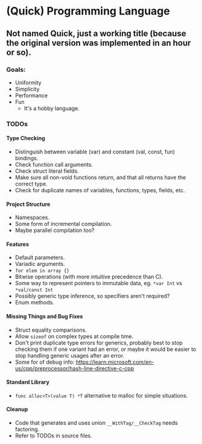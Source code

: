 # (Quick) Programming Language
## Not named Quick, just a working title (because the original version was implemented in an hour or so).

### Goals:
- Uniformity
- Simplicity
- Performance
- Fun
    - It's a hobby language.

### TODOs

#### Type Checking
- Distinguish between variable (var) and constant (val, const, fun) bindings.
- Check function call arguments.
- Check struct literal fields.
- Make sure all non-void functions return, and that all returns have the correct type.
- Check for duplicate names of variables, functions, types, fields, etc.

#### Project Structure
- Namespaces.
- Some form of incremental compilation.
- Maybe parallel compilation too?

#### Features
- Default parameters.
- Variadic arguments.
- `for elem in array {}`
- Bitwise operations (with more intuitive precedence than C).
- Some way to represent pointers to immutable data, eg. `*var Int` vs `*val/const Int`
- Possibly generic type inference, so specifiers aren't required?
- Enum methods.

#### Missing Things and Bug Fixes
- Struct equality comparisons.
- Allow `sizeof` on complex types at compile time.
- Don't print duplicate type errors for generics, probably best to stop checking them if one variant had an error, or maybe it would be easier to stop handling generic usages after an error.
- Some for of debug info: https://learn.microsoft.com/en-us/cpp/preprocessor/hash-line-directive-c-cpp

#### Standard Library
- `func alloc<T>(value T) *T` alternative to malloc for simple situations.

#### Cleanup
- Code that generates and uses union `__WithTag/__CheckTag` needs factoring.
- Refer to TODOs in source files.
